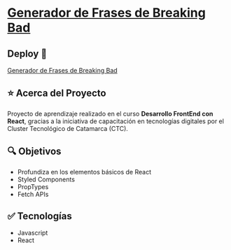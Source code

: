 # [Generador de Frases de Breaking Bad](https://mdcarron-ctc-breaking-bad.netlify.app/)

## Deploy 🔻

[Generador de Frases de Breaking Bad](https://mdcarron-ctc-breaking-bad.netlify.app/)

## ⭐ Acerca del Proyecto

Proyecto de aprendizaje realizado en el curso **Desarrollo FrontEnd con React**, gracias a la iniciativa de capacitación en tecnologías digitales por el Cluster Tecnológico de Catamarca (CTC).

## 🔍 Objetivos

- Profundiza en los elementos básicos de React
- Styled Components
- PropTypes
- Fetch APIs

## ✅ Tecnologías

- Javascript
- React
